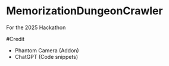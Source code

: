 # MemorizationDungeonCrawler
For the 2025 Hackathon

#Credit
* Phantom Camera (Addon)
* ChatGPT (Code snippets)

